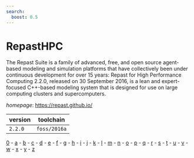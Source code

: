 ```yaml
---
search:
  boost: 0.5
---
```

# RepastHPC

The Repast Suite is a family of advanced, free, and open source agent-based modeling and simulation platforms that have collectively been under continuous development for over 15 years:  Repast for High Performance Computing 2.2.0, released on 30 September 2016, is a lean and expert-focused C++-based  modeling system that is designed for use on large computing clusters and supercomputers.

*homepage*: <https://repast.github.io/>

version | toolchain
--------|----------
``2.2.0`` | ``foss/2016a``

[0](../0/index.md) - [a](../a/index.md) - [b](../b/index.md) - [c](../c/index.md) - [d](../d/index.md) - [e](../e/index.md) - [f](../f/index.md) - [g](../g/index.md) - [h](../h/index.md) - [i](../i/index.md) - [j](../j/index.md) - [k](../k/index.md) - [l](../l/index.md) - [m](../m/index.md) - [n](../n/index.md) - [o](../o/index.md) - [p](../p/index.md) - [q](../q/index.md) - [r](../r/index.md) - [s](../s/index.md) - [t](../t/index.md) - [u](../u/index.md) - [v](../v/index.md) - [w](../w/index.md) - [x](../x/index.md) - [y](../y/index.md) - [z](../z/index.md)


